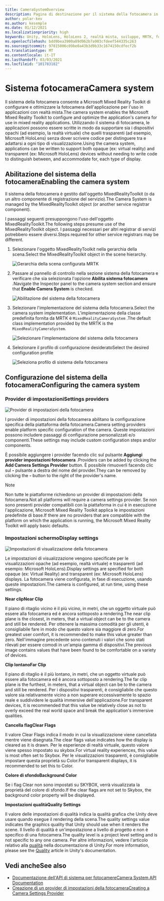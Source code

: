 ```yaml
---
title: CameraSystemOverview
description: Pagina di destinazione per il sistema della fotocamera in MRTK
author: polar-kev
ms.author: kesemple
ms.date: 01/12/2021
ms.localizationpriority: high
keywords: Unity, HoloLens, HoloLens 2, realtà mista, sviluppo, MRTK, fotocamera,
ms.openlocfilehash: bdd9bea3900a89d962b7a903cfdeef544335c263
ms.sourcegitcommit: 97815006c09be0a43b3d9b33c1674150cdfecf2b
ms.translationtype: MT
ms.contentlocale: it-IT
ms.lasthandoff: 03/03/2021
ms.locfileid: "101783182"
---
```

# <a name="camera-system"></a><span data-ttu-id="a69c3-104">Sistema fotocamera</span><span class="sxs-lookup"><span data-stu-id="a69c3-104">Camera system</span></span>

<span data-ttu-id="a69c3-105">Il sistema della fotocamera consente a Microsoft Mixed Reality Toolkit di configurare e ottimizzare la fotocamera dell'applicazione per l'uso in applicazioni con realtà mista.</span><span class="sxs-lookup"><span data-stu-id="a69c3-105">The camera system enables the Microsoft Mixed Reality Toolkit to configure and optimize the application's camera for use in mixed reality applications.</span></span> <span data-ttu-id="a69c3-106">Utilizzando il sistema di fotocamera, le applicazioni possono essere scritte in modo da supportare sia i dispositivi opachi (ad esempio, la realtà virtuale) che quelli trasparenti (ad esempio, Microsoft HoloLens) senza dover scrivere codice per distinguere tra e adattarsi a ogni tipo di visualizzazione.</span><span class="sxs-lookup"><span data-stu-id="a69c3-106">Using the camera system, applications can be written to support both opaque (ex: virtual reality) and transparent (ex: Microsoft HoloLens) devices without needing to write code to distinguish between, and accommodate for, each type of display.</span></span>

## <a name="enabling-the-camera-system"></a><span data-ttu-id="a69c3-107">Abilitazione del sistema della fotocamera</span><span class="sxs-lookup"><span data-stu-id="a69c3-107">Enabling the camera system</span></span>

<span data-ttu-id="a69c3-108">Il sistema della fotocamera è gestito dall'oggetto MixedRealityToolkit (o da un altro componente di registrazione del servizio).</span><span class="sxs-lookup"><span data-stu-id="a69c3-108">The Camera System is managed by the MixedRealityToolkit object (or another service registrar component).</span></span>

<span data-ttu-id="a69c3-109">I passaggi seguenti presuppongono l'uso dell'oggetto MixedRealityToolkit.</span><span class="sxs-lookup"><span data-stu-id="a69c3-109">The following steps presume use of the MixedRealityToolkit object.</span></span> <span data-ttu-id="a69c3-110">I passaggi necessari per altri registrar di servizi potrebbero essere diversi.</span><span class="sxs-lookup"><span data-stu-id="a69c3-110">Steps required for other service registrars may be different.</span></span>

1. <span data-ttu-id="a69c3-111">Selezionare l'oggetto MixedRealityToolkit nella gerarchia della scena.</span><span class="sxs-lookup"><span data-stu-id="a69c3-111">Select the MixedRealityToolkit object in the scene hierarchy.</span></span>

    ![Gerarchia della scena configurata MRTK](../Images/MRTK_ConfiguredHierarchy.png)

2. <span data-ttu-id="a69c3-113">Passare al pannello di controllo nella sezione sistema della fotocamera e verificare che sia selezionata l'opzione **Abilita sistema fotocamera** .</span><span class="sxs-lookup"><span data-stu-id="a69c3-113">Navigate the Inspector panel to the camera system section and ensure that **Enable Camera System** is checked.</span></span>

    ![Abilitazione del sistema della fotocamera](../Images/CameraSystem/EnableCameraSystem.png)

3. <span data-ttu-id="a69c3-115">Selezionare l'implementazione del sistema della fotocamera.</span><span class="sxs-lookup"><span data-stu-id="a69c3-115">Select the camera system implementation.</span></span> <span data-ttu-id="a69c3-116">L'implementazione della classe predefinita fornita da MRTK è `MixedRealityCameraSystem` .</span><span class="sxs-lookup"><span data-stu-id="a69c3-116">The default class implementation provided by the MRTK is the `MixedRealityCameraSystem`.</span></span>

    ![Selezionare l'implementazione del sistema della fotocamera](../Images/CameraSystem/SelectCameraSystemType.png)

4. <span data-ttu-id="a69c3-118">Selezionare il profilo di configurazione desiderato</span><span class="sxs-lookup"><span data-stu-id="a69c3-118">Select the desired configuration profile</span></span>

    ![Seleziona profilo di sistema della fotocamera](../Images/CameraSystem/SelectCameraProfile.png)

## <a name="configuring-the-camera-system"></a><span data-ttu-id="a69c3-120">Configurazione del sistema della fotocamera</span><span class="sxs-lookup"><span data-stu-id="a69c3-120">Configuring the camera system</span></span>

### <a name="settings-providers"></a><span data-ttu-id="a69c3-121">Provider di impostazioni</span><span class="sxs-lookup"><span data-stu-id="a69c3-121">Settings providers</span></span>

![Provider di impostazioni della fotocamera](../Images/CameraSystem/CameraSettingsProviders.png)

<span data-ttu-id="a69c3-123">I provider di impostazioni della fotocamera abilitano la configurazione specifica della piattaforma della fotocamera.</span><span class="sxs-lookup"><span data-stu-id="a69c3-123">Camera setting providers enable platform specific configuration of the camera.</span></span> <span data-ttu-id="a69c3-124">Queste impostazioni possono includere passaggi di configurazione personalizzati e/o componenti.</span><span class="sxs-lookup"><span data-stu-id="a69c3-124">These settings may include custom configuration steps and/or components.</span></span>

<span data-ttu-id="a69c3-125">È possibile aggiungere i provider facendo clic sul pulsante **Aggiungi provider impostazioni fotocamera** .</span><span class="sxs-lookup"><span data-stu-id="a69c3-125">Providers can be added by clicking the **Add Camera Settings Provider** button.</span></span> <span data-ttu-id="a69c3-126">È possibile rimuoverli facendo clic sul **-** pulsante a destra del nome del provider.</span><span class="sxs-lookup"><span data-stu-id="a69c3-126">They can be removed by clicking the **-** button to the right of the provider's name.</span></span>

> [!Note]
> <span data-ttu-id="a69c3-127">Non tutte le piattaforme richiedono un provider di impostazioni della fotocamera.</span><span class="sxs-lookup"><span data-stu-id="a69c3-127">Not all platforms will require a camera settings provider.</span></span> <span data-ttu-id="a69c3-128">Se non sono presenti provider compatibili con la piattaforma in cui è in esecuzione l'applicazione, Microsoft Mixed Reality Toolkit applica le impostazioni predefinite di base.</span><span class="sxs-lookup"><span data-stu-id="a69c3-128">If there are no providers that are compatible with the platform on which the application is running, the Microsoft Mixed Reality Toolkit will apply basic defaults.</span></span>

### <a name="display-settings"></a><span data-ttu-id="a69c3-129">Impostazioni schermo</span><span class="sxs-lookup"><span data-stu-id="a69c3-129">Display settings</span></span>

![Impostazioni di visualizzazione della fotocamera](../Images/CameraSystem/CameraDisplaySettings.png)

<span data-ttu-id="a69c3-131">Le impostazioni di visualizzazione vengono specificate per le visualizzazioni opache (ad esempio, realtà virtuale) e trasparenti (ad esempio: Microsoft HoloLens).</span><span class="sxs-lookup"><span data-stu-id="a69c3-131">Display settings are specified for both opaque (ex: Virtual Reality) and transparent (ex: Microsoft HoloLens) displays.</span></span> <span data-ttu-id="a69c3-132">La fotocamera viene configurata, in fase di esecuzione, usando queste impostazioni.</span><span class="sxs-lookup"><span data-stu-id="a69c3-132">The camera is configured, at run time, using these settings.</span></span>

<span data-ttu-id="a69c3-133">**Near clip**</span><span class="sxs-lookup"><span data-stu-id="a69c3-133">**Near Clip**</span></span>

<span data-ttu-id="a69c3-134">Il piano di ritaglio vicino è il più vicino, in metri, che un oggetto virtuale può essere alla fotocamera ed è ancora sottoposto a rendering.</span><span class="sxs-lookup"><span data-stu-id="a69c3-134">The near clip plane is the closest, in meters, that a virtual object can be to the camera and still be rendered.</span></span> <span data-ttu-id="a69c3-135">Per ottenere la massima comodità per gli utenti, è consigliabile fare in modo che questo valore sia maggiore di zero.</span><span class="sxs-lookup"><span data-stu-id="a69c3-135">For greatest user comfort, it is recommended to make this value greater than zero.</span></span> <span data-ttu-id="a69c3-136">Nell'immagine precedente sono contenuti i valori che sono stati rilevati per essere comodi in un'ampia gamma di dispositivi.</span><span class="sxs-lookup"><span data-stu-id="a69c3-136">The previous image contains values that have been found to be comfortable on a variety of devices.</span></span>

<span data-ttu-id="a69c3-137">**Clip lontano**</span><span class="sxs-lookup"><span data-stu-id="a69c3-137">**Far Clip**</span></span>

<span data-ttu-id="a69c3-138">Il piano di ritaglio è il più lontano, in metri, che un oggetto virtuale può essere alla fotocamera ed è ancora sottoposto a rendering.</span><span class="sxs-lookup"><span data-stu-id="a69c3-138">The far clip plane is the furthest, in meters, that a virtual object can be to the camera and still be rendered.</span></span> <span data-ttu-id="a69c3-139">Per i dispositivi trasparenti, è consigliabile che questo valore sia relativamente vicino a non superare eccessivamente lo spazio reale e suddividere le qualità immersive dell'applicazione.</span><span class="sxs-lookup"><span data-stu-id="a69c3-139">For transparent devices, it is recommended that this value be relatively close as not to overly exceed the real world space and break the application's immersive qualities.</span></span>

<span data-ttu-id="a69c3-140">**Cancella flag**</span><span class="sxs-lookup"><span data-stu-id="a69c3-140">**Clear Flags**</span></span>

<span data-ttu-id="a69c3-141">Il valore Clear Flags indica il modo in cui la visualizzazione viene cancellata mentre viene disegnata.</span><span class="sxs-lookup"><span data-stu-id="a69c3-141">The clear flags value indicates how the display is cleared as it is drawn.</span></span> <span data-ttu-id="a69c3-142">Per le esperienze di realtà virtuale, questo valore viene spesso impostato su skybox.</span><span class="sxs-lookup"><span data-stu-id="a69c3-142">For virtual reality experiences, this value is most often set to Skybox.</span></span> <span data-ttu-id="a69c3-143">Per le visualizzazioni trasparenti, è consigliabile impostare questa proprietà su Color.</span><span class="sxs-lookup"><span data-stu-id="a69c3-143">For transparent displays, it is recommended to set this to Color.</span></span>

<span data-ttu-id="a69c3-144">**Colore di sfondo**</span><span class="sxs-lookup"><span data-stu-id="a69c3-144">**Background Color**</span></span>

<span data-ttu-id="a69c3-145">Se i flag Clear non sono impostati su SKYBOX, verrà visualizzata la proprietà del colore di sfondo.</span><span class="sxs-lookup"><span data-stu-id="a69c3-145">If the clear flags are not set to Skybox, the background color property will be displayed.</span></span>

<span data-ttu-id="a69c3-146">**Impostazioni qualità**</span><span class="sxs-lookup"><span data-stu-id="a69c3-146">**Quality Settings**</span></span>

<span data-ttu-id="a69c3-147">Il valore delle impostazioni di qualità indica la qualità grafica che Unity deve usare quando esegue il rendering della scena.</span><span class="sxs-lookup"><span data-stu-id="a69c3-147">The quality settings value indicates the graphics quality that Unity should use when it renders the scene.</span></span> <span data-ttu-id="a69c3-148">Il livello di qualità è un'impostazione a livello di progetto e non è specifico di una fotocamera.</span><span class="sxs-lookup"><span data-stu-id="a69c3-148">The quality level is a project level setting and is not specific to any one camera.</span></span> <span data-ttu-id="a69c3-149">Per altre informazioni, vedere l'articolo relativo alla [qualità](https://docs.unity3d.com/Manual/class-QualitySettings.html) nella documentazione di Unity.</span><span class="sxs-lookup"><span data-stu-id="a69c3-149">For more information, please see the [Quality](https://docs.unity3d.com/Manual/class-QualitySettings.html) article in Unity's documentation.</span></span>

## <a name="see-also"></a><span data-ttu-id="a69c3-150">Vedi anche</span><span class="sxs-lookup"><span data-stu-id="a69c3-150">See also</span></span>

- [<span data-ttu-id="a69c3-151">Documentazione dell'API di sistema per fotocamere</span><span class="sxs-lookup"><span data-stu-id="a69c3-151">Camera System API Documentation</span></span>](xref:Microsoft.MixedReality.Toolkit.CameraSystem)
- [<span data-ttu-id="a69c3-152">Creazione di un provider di impostazioni della fotocamera</span><span class="sxs-lookup"><span data-stu-id="a69c3-152">Creating a Camera Settings Provider</span></span>](CreateSettingsProvider.md)
